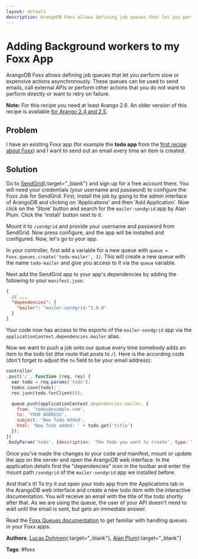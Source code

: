 ```yaml
---
layout: default
description: ArangoDB Foxx allows defining job queues that let you perform slow or expensive actions asynchronously
---
```

# Adding Background workers to my Foxx App

ArangoDB Foxx allows defining job queues that let you perform slow or expensive actions asynchronously. These queues can be used to send emails, call external APIs or perform other actions that you do not want to perform directly or want to retry on failure.

**Note:** For this recipe you need at least Arango 2.6. An older version of this recipe is available [for Arango 2.4 and 2.5](foxx-queues-legacy.html).

## Problem

I have an existing Foxx app (for example the **todo app** from the [first recipe about Foxx](foxx-first-steps.html)) and I want to send out an email every time an item is created.

## Solution

Go to [SendGrid](https://sendgrid.com){:target="_blank"} and sign up for a free account there. You will need your credentials (your username and password) to configure the Foxx Job for SendGrid. First, install the job by going to the admin interface of ArangoDB and clicking on 'Applications' and then 'Add Application'. Now click on the 'Store' button and search for the `mailer-sendgrid` app by Alan Plum. Click the 'Install' button next to it.

Mount it to `/sendgrid` and provide your username and password from SendGrid. Now press configure, and the app will be installed and configured. Now, let's go to your app.

In your controller, first add a variable for a new queue with `queue = Foxx.queues.create('todo-mailer', 1)`. This will create a new queue with the name `todo-mailer` and give you access to it via the `queue` variable.

Next add the SendGrid app to your app's dependencies by adding the following to your `manifest.json`:

```json
{
  // ...
  "dependencies": {
    "mailer": "mailer-sendgrid:^2.0.0"
  }
}
```

Your code now has access to the exports of the `mailer-sendgrid` app via the `applicationContext.dependencies.mailer` alias.

Now we want to push a job onto our queue every time somebody adds an item to the todo list (the route that posts to `/`). Here is the according code (don't forget to adjust the `to` field to be your email address):

```js
controller
.post('/', function (req, res) {
  var todo = req.params('todo');
  todos.save(todo);
  res.json(todo.forClient());

  queue.push(applicationContext.dependencies.mailer, {
    from: 'todos@example.com',
    to: 'YOUR ADDRESS',
    subject: 'New Todo Added',
    html: 'New Todo added: ' + todo.get('title')
  });
})
.bodyParam('todo', {description: 'The Todo you want to create', type: Todo});
```

Once you've made the changes to your code and manifest, mount or update the app on the server and open the ArangoDB web interface. In the application details find the "dependencies" icon in the toolbar and enter the mount path `/sendgrid` of the `mailer-sendgrid` app we installed before.

And that's it! To try it out open your todo app from the Applications tab in the ArangoDB web interface and create a new todo item with the interactive documentation. You will receive an email with the title of the todo shortly after that. As we are using the queue, the user of your API doesn't need to wait until the email is sent, but gets an immediate answer.

Read the [Foxx Queues documentation](../foxx-develop-queues.html)
to get familiar with handling queues in your Foxx apps.

**Authors**: [Lucas Dohmen](https://github.com/moonglum){:target="_blank"}, [Alan Plum](https://github.com/pluma){:target="_blank"}

**Tags**: #foxx
